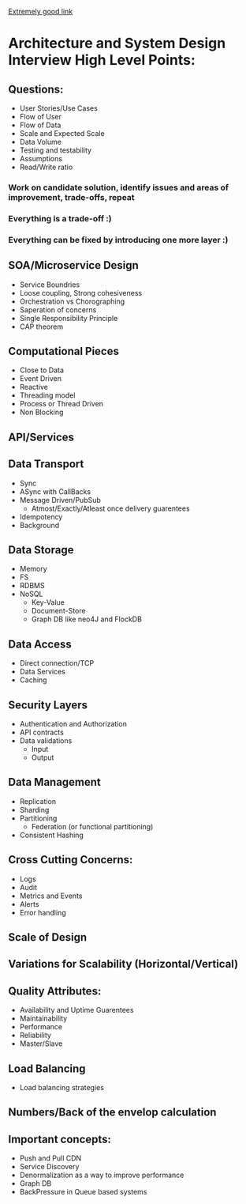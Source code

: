 [Extremely good link](https://github.com/donnemartin/system-design-primer)

# Architecture and System Design Interview High Level Points:
	
## Questions:	
* User Stories/Use Cases
* Flow of User
* Flow of Data
* Scale and Expected Scale
* Data Volume
* Testing and testability
* Assumptions
* Read/Write ratio

### Work on candidate solution, identify issues and areas of improvement, trade-offs, repeat
	
### Everything is a trade-off :)
### Everything can be fixed by introducing one more layer :)

## SOA/Microservice Design
* Service Boundries
* Loose coupling, Strong cohesiveness
* Orchestration vs Chorographing
* Saperation of concerns
* Single Responsibility Principle
* CAP theorem

## Computational Pieces
* Close to Data
* Event Driven
* Reactive
* Threading model
* Process or Thread Driven
* Non Blocking

## API/Services
## Data Transport
* Sync
* ASync with CallBacks
* Message Driven/PubSub
	* Atmost/Exactly/Atleast once delivery guarentees
* Idempotency
* Background

## Data Storage
* Memory
* FS
* RDBMS
* NoSQL
	* Key-Value
	* Document-Store
	* Graph DB like neo4J and FlockDB
## Data Access
* Direct connection/TCP
* Data Services
* Caching
## Security Layers
* Authentication and Authorization
* API contracts
* Data validations
	* Input
	* Output
## Data Management
* Replication
* Sharding
* Partitioning
	* Federation (or functional partitioning) 
* Consistent Hashing
## Cross Cutting Concerns:
* Logs
* Audit
* Metrics and Events
* Alerts
* Error handling

## Scale of Design
## Variations for Scalability (Horizontal/Vertical)
## Quality Attributes:
* Availability and Uptime Guarentees
* Maintainability
* Performance
* Reliability
* Master/Slave
## Load Balancing
* Load balancing strategies
## Numbers/Back of the envelop calculation


## Important concepts:
* Push and Pull CDN
* Service Discovery
* Denormalization as a way to improve performance
* Graph DB
* BackPressure in Queue based systems
